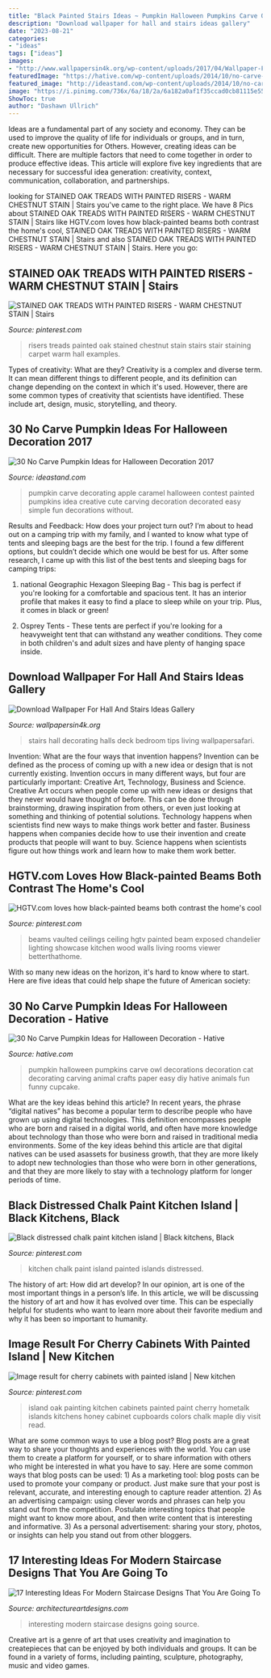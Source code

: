 ```yaml
---
title: "Black Painted Stairs Ideas ~ Pumpkin Halloween Pumpkins Carve Owl Decorations Decoration Cat Decorating Carving Animal Crafts Paper Easy Diy Hative Animals Fun Funny Cupcake"
description: "Download wallpaper for hall and stairs ideas gallery"
date: "2023-08-21"
categories:
- "ideas"
tags: ["ideas"]
images:
- "http://www.wallpapersin4k.org/wp-content/uploads/2017/04/Wallpaper-For-Hall-And-Stairs-Ideas-5.jpg"
featuredImage: "https://hative.com/wp-content/uploads/2014/10/no-carve-pumpkin-ideas/25-owl-pumpkin.jpg"
featured_image: "http://ideastand.com/wp-content/uploads/2014/10/no-carve-pumpkin-ideas/4-caramel-apple.jpg"
image: "https://i.pinimg.com/736x/6a/18/2a/6a182a0af1f35ccad0cb81115e55ead5--chalk-paint-kitchen-kitchen-islands.jpg"
ShowToc: true
author: "Dashawn Ullrich"
---
```



Ideas are a fundamental part of any society and economy. They can be used to improve the quality of life for individuals or groups, and in turn, create new opportunities for Others. However, creating ideas can be difficult. There are multiple factors that need to come together in order to produce effective ideas. This article will explore five key ingredients that are necessary for successful idea generation: creativity, context, communication, collaboration, and partnerships.

	

		
looking for STAINED OAK TREADS WITH PAINTED RISERS - WARM CHESTNUT STAIN | Stairs you've came to the right place. We have 8 Pics about STAINED OAK TREADS WITH PAINTED RISERS - WARM CHESTNUT STAIN | Stairs like HGTV.com loves how black-painted beams both contrast the home&#039;s cool, STAINED OAK TREADS WITH PAINTED RISERS - WARM CHESTNUT STAIN | Stairs and also STAINED OAK TREADS WITH PAINTED RISERS - WARM CHESTNUT STAIN | Stairs. Here you go:
		
    
## STAINED OAK TREADS WITH PAINTED RISERS - WARM CHESTNUT STAIN | Stairs

<img loading=lazy src="https://i.pinimg.com/736x/92/33/de/9233de7abdc8e8181013c442a1db11c8.jpg" onerror="this.onerror=null;this.src='https://tse4.mm.bing.net/th?id=OIP.NKXo33l_HyLoOjvQLOW6dQHaJ3&amp;pid=15.1';" alt="STAINED OAK TREADS WITH PAINTED RISERS - WARM CHESTNUT STAIN | Stairs">

_Source: pinterest.com_

>risers treads painted oak stained chestnut stain stairs stair staining carpet warm hall examples. 

	

Types of creativity: What are they?
Creativity is a complex and diverse term. It can mean different things to different people, and its definition can change depending on the context in which it's used. However, there are some common types of creativity that scientists have identified. These include art, design, music, storytelling, and
theory.

    
## 30 No Carve Pumpkin Ideas For Halloween Decoration 2017

<img loading=lazy src="http://ideastand.com/wp-content/uploads/2014/10/no-carve-pumpkin-ideas/4-caramel-apple.jpg" onerror="this.onerror=null;this.src='https://tse2.mm.bing.net/th?id=OIP.ZVifJVHUjIqDMw6u-qCJdAHaJ4&amp;pid=15.1';" alt="30 No Carve Pumpkin Ideas for Halloween Decoration 2017">

_Source: ideastand.com_

>pumpkin carve decorating apple caramel halloween contest painted pumpkins idea creative cute carving decoration decorated easy simple fun decorations without. 

	

Results and Feedback: How does your project turn out?
I’m about to head out on a camping trip with my family, and I wanted to know what type of tents and sleeping bags are the best for the trip. I found a few different options, but couldn’t decide which one would be best for us. After some research, I came up with this list of the best tents and sleeping bags for camping trips:
1) national Geographic Hexagon Sleeping Bag - This bag is perfect if you're looking for a comfortable and spacious tent. It has an interior profile that makes it easy to find a place to sleep while on your trip. Plus, it comes in black or green!

2) Osprey Tents - These tents are perfect if you're looking for a heavyweight tent that can withstand any weather conditions. They come in both children's and adult sizes and have plenty of hanging space inside.

    
## Download Wallpaper For Hall And Stairs Ideas Gallery

<img loading=lazy src="http://www.wallpapersin4k.org/wp-content/uploads/2017/04/Wallpaper-For-Hall-And-Stairs-Ideas-5.jpg" onerror="this.onerror=null;this.src='https://tse4.mm.bing.net/th?id=OIP.tqmHffp49QYPmv7BQJ1EXQHaLH&amp;pid=15.1';" alt="Download Wallpaper For Hall And Stairs Ideas Gallery">

_Source: wallpapersin4k.org_

>stairs hall decorating halls deck bedroom tips living wallpapersafari. 

	

Invention: What are the four ways that invention happens?
Invention can be defined as the process of coming up with a new idea or design that is not currently existing. Invention occurs in many different ways, but four are particularly important: Creative Art, Technology, Business and Science. 
Creative Art occurs when people come up with new ideas or designs that they never would have thought of before. This can be done through brainstorming, drawing inspiration from others, or even just looking at something and thinking of potential solutions. Technology happens when scientists find new ways to make things work better and faster. Business happens when companies decide how to use their invention and create products that people will want to buy. Science happens when scientists figure out how things work and learn how to make them work better.

    
## HGTV.com Loves How Black-painted Beams Both Contrast The Home&#039;s Cool

<img loading=lazy src="https://i.pinimg.com/736x/fa/da/62/fada62bfeecd12867673b6c03d35e139.jpg" onerror="this.onerror=null;this.src='https://tse3.mm.bing.net/th?id=OIP.RqazvKK2fwrVzq6cf-l36QHaLH&amp;pid=15.1';" alt="HGTV.com loves how black-painted beams both contrast the home&#039;s cool">

_Source: pinterest.com_

>beams vaulted ceilings ceiling hgtv painted beam exposed chandelier lighting showcase kitchen wood walls living rooms viewer betterthathome. 

	

With so many new ideas on the horizon, it's hard to know where to start. Here are five ideas that could help shape the future of American society: 

    
## 30 No Carve Pumpkin Ideas For Halloween Decoration - Hative

<img loading=lazy src="https://hative.com/wp-content/uploads/2014/10/no-carve-pumpkin-ideas/25-owl-pumpkin.jpg" onerror="this.onerror=null;this.src='https://tse1.mm.bing.net/th?id=OIP.3lpwoPyp6j0k9ZKYThrHVQHaJ4&amp;pid=15.1';" alt="30 No Carve Pumpkin Ideas for Halloween Decoration - Hative">

_Source: hative.com_

>pumpkin halloween pumpkins carve owl decorations decoration cat decorating carving animal crafts paper easy diy hative animals fun funny cupcake. 

	

What are the key ideas behind this article?
In recent years, the phrase “digital natives” has become a popular term to describe people who have grown up using digital technologies. This definition encompasses people who are born and raised in a digital world, and often have more knowledge about technology than those who were born and raised in traditional media environments. Some of the key ideas behind this article are that digital natives can be used asassets for business growth, that they are more likely to adopt new technologies than those who were born in other generations, and that they are more likely to stay with a technology platform for longer periods of time.

    
## Black Distressed Chalk Paint Kitchen Island | Black Kitchens, Black

<img loading=lazy src="https://i.pinimg.com/736x/6a/18/2a/6a182a0af1f35ccad0cb81115e55ead5--chalk-paint-kitchen-kitchen-islands.jpg" onerror="this.onerror=null;this.src='https://tse1.mm.bing.net/th?id=OIP.j6hdFj4TBMOIOCiJH0OalQDhEs&amp;pid=15.1';" alt="Black distressed chalk paint kitchen island | Black kitchens, Black">

_Source: pinterest.com_

>kitchen chalk paint island painted islands distressed. 

	

The history of art: How did art develop?
In our opinion, art is one of the most important things in a person’s life. In this article, we will be discussing the history of art and how it has evolved over time. This can be especially helpful for students who want to learn more about their favorite medium and why it has been so important to humanity.

    
## Image Result For Cherry Cabinets With Painted Island | New Kitchen

<img loading=lazy src="https://i.pinimg.com/736x/23/b2/b5/23b2b50a76c361e071d081bfcf077e7c.jpg" onerror="this.onerror=null;this.src='https://tse2.mm.bing.net/th?id=OIP.PghJGyDeestv5V_D5RzBRAHaJ4&amp;pid=15.1';" alt="Image result for cherry cabinets with painted island | New kitchen">

_Source: pinterest.com_

>island oak painting kitchen cabinets painted paint cherry hometalk islands kitchens honey cabinet cupboards colors chalk maple diy visit read. 

	

What are some common ways to use a blog post?
Blog posts are a great way to share your thoughts and experiences with the world. You can use them to create a platform for yourself, or to share information with others who might be interested in what you have to say. Here are some common ways that blog posts can be used: 1) As a marketing tool: blog posts can be used to promote your company or product. Just make sure that your post is relevant, accurate, and interesting enough to capture reader attention. 2) As an advertising campaign: using clever words and phrases can help you stand out from the competition. Postulate interesting topics that people might want to know more about, and then write content that is interesting and informative. 3) As a personal advertisement: sharing your story, photos, or insights can help you stand out from other bloggers.

    
## 17 Interesting Ideas For Modern Staircase Designs That You Are Going To

<img loading=lazy src="https://www.architectureartdesigns.com/wp-content/uploads/2016/02/6-17.jpg" onerror="this.onerror=null;this.src='https://tse4.mm.bing.net/th?id=OIP.CWTxwd9OKCR-D3720l4LeAHaJL&amp;pid=15.1';" alt="17 Interesting Ideas For Modern Staircase Designs That You Are Going To">

_Source: architectureartdesigns.com_

>interesting modern staircase designs going source. 

	

Creative art is a genre of art that uses creativity and imagination to createpieces that can be enjoyed by both individuals and groups. It can be found in a variety of forms, including painting, sculpture, photography, music and video games.

